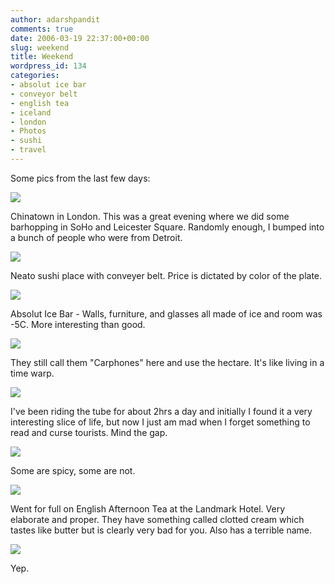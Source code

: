 ```yaml
---
author: adarshpandit
comments: true
date: 2006-03-19 22:37:00+00:00
slug: weekend
title: Weekend
wordpress_id: 134
categories:
- absolut ice bar
- conveyor belt
- english tea
- iceland
- london
- Photos
- sushi
- travel
---
```


Some pics from the last few days:

[![](http://photos1.blogger.com/blogger/5119/270/320/IMG_3726.jpg)](http://photos1.blogger.com/blogger/5119/270/1600/IMG_3726.jpg)

Chinatown in London. This was a great evening where we did some barhopping in SoHo and Leicester Square. Randomly enough, I bumped into a bunch of people who were from Detroit.

[![](http://photos1.blogger.com/blogger/5119/270/320/IMG_3693.jpg)](http://photos1.blogger.com/blogger/5119/270/1600/IMG_3693.jpg)

Neato sushi place with conveyer belt. Price is dictated by color of the plate.

[![](http://photos1.blogger.com/blogger/5119/270/320/IMG_3681.jpg)](http://photos1.blogger.com/blogger/5119/270/1600/IMG_3681.jpg)

Absolut Ice Bar - Walls, furniture, and glasses all made of ice and room was -5C. More interesting than good.

[![](http://photos1.blogger.com/blogger/5119/270/320/IMG_3665.jpg)](http://photos1.blogger.com/blogger/5119/270/1600/IMG_3665.jpg)

They still call them "Carphones" here and use the hectare. It's like living in a time warp.

[![](http://photos1.blogger.com/blogger/5119/270/320/IMG_3649.jpg)](http://photos1.blogger.com/blogger/5119/270/1600/IMG_3649.jpg)

I've been riding the tube for about 2hrs a day and initially I found it a very interesting slice of life, but now I just am mad when I forget something to read and curse tourists. Mind the gap.

[![](http://photos1.blogger.com/blogger/5119/270/320/IMG_3648.jpg)](http://photos1.blogger.com/blogger/5119/270/1600/IMG_3648.jpg)

Some are spicy, some are not.

[![](http://photos1.blogger.com/blogger/5119/270/320/IMG_3639.jpg)](http://photos1.blogger.com/blogger/5119/270/1600/IMG_3639.jpg)

Went for full on English Afternoon Tea at the Landmark Hotel. Very elaborate and proper. They have something called clotted cream which tastes like butter but is clearly very bad for you. Also has a terrible name.

[![](http://photos1.blogger.com/blogger/5119/270/320/IMG_3631.jpg)](http://photos1.blogger.com/blogger/5119/270/1600/IMG_3631.jpg)

Yep.
